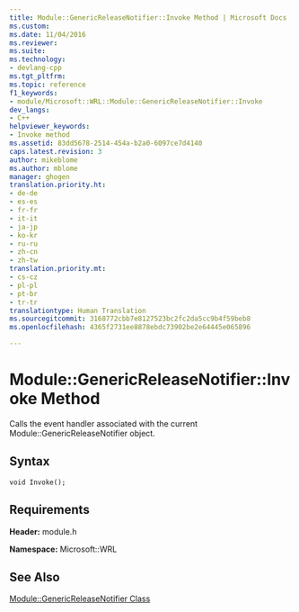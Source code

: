 ```yaml
---
title: Module::GenericReleaseNotifier::Invoke Method | Microsoft Docs
ms.custom: 
ms.date: 11/04/2016
ms.reviewer: 
ms.suite: 
ms.technology:
- devlang-cpp
ms.tgt_pltfrm: 
ms.topic: reference
f1_keywords:
- module/Microsoft::WRL::Module::GenericReleaseNotifier::Invoke
dev_langs:
- C++
helpviewer_keywords:
- Invoke method
ms.assetid: 83dd5678-2514-454a-b2a0-6097ce7d4140
caps.latest.revision: 3
author: mikeblome
ms.author: mblome
manager: ghogen
translation.priority.ht:
- de-de
- es-es
- fr-fr
- it-it
- ja-jp
- ko-kr
- ru-ru
- zh-cn
- zh-tw
translation.priority.mt:
- cs-cz
- pl-pl
- pt-br
- tr-tr
translationtype: Human Translation
ms.sourcegitcommit: 3168772cbb7e8127523bc2fc2da5cc9b4f59beb8
ms.openlocfilehash: 4365f2731ee8878ebdc73902be2e64445e065896

---
```

# Module::GenericReleaseNotifier::Invoke Method
Calls the event handler associated with the current Module::GenericReleaseNotifier object.  
  
## Syntax  
  
```  
void Invoke();  
```  
  
## Requirements  
 **Header:** module.h  
  
 **Namespace:** Microsoft::WRL  
  
## See Also  
 [Module::GenericReleaseNotifier Class](../windows/module-genericreleasenotifier-class.md)


<!--HONumber=Jan17_HO1-->


